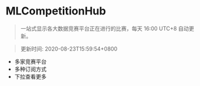 # MLCompetitionHub

> 一站式显示各大数据竞赛平台正在进行的比赛，每天 16:00 UTC+8 自动更新。
  
> 更新时间: 2020-08-23T15:59:54+0800 

* 多家竞赛平台
* 多种订阅方式
* 下拉查看更多